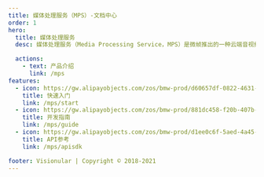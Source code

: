 ```yaml
---
title: 媒体处理服务（MPS）-文档中心
order: 1
hero:
  title: 媒体处理服务
  desc: 媒体处理服务（Media Processing Service，MPS）是微帧推出的一种云端音视频处理服务，用户可基于已有的基础云架构，无需迁移成本，快速接入API，<br />享用微帧强大的视频智能编码能力。无处不在的大规模分布式编码，为用户提供全球化、稳定、高效的服务。

  actions:
    - text: 产品介绍
      link: /mps
features:
  - icon: https://gw.alipayobjects.com/zos/bmw-prod/d60657df-0822-4631-9d7c-e7a869c2f21c/k79dmz3q_w126_h126.png
    title: 快速入门
    link: /mps/start
  - icon: https://gw.alipayobjects.com/zos/bmw-prod/881dc458-f20b-407b-947a-95104b5ec82b/k79dm8ih_w144_h144.png
    title: 开发指南
    link: /mps/guide
  - icon: https://gw.alipayobjects.com/zos/bmw-prod/d1ee0c6f-5aed-4a45-a507-339a4bfe076c/k7bjsocq_w144_h144.png
    title: API参考
    link: /mps/apisdk

footer: Visionular | Copyright © 2018-2021 
---
```

